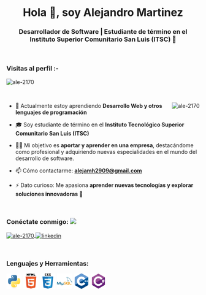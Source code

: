 <h1 align="center">Hola 👋, soy Alejandro Martinez</h1>
<h3 align="center">Desarrollador de Software | Estudiante de término en el Instituto Superior Comunitario San Luis (ITSC) 🌟</h3>

<br>

<p align="right"> <h3>Visitas al perfil :-</h3> 
  <img src="https://komarev.com/ghpvc/?username=ale-2170&label=Visitas%20al%20perfil&color=0e75b6&style=flat" alt="ale-2170" /> 
</p>

<br>

<p><img align="right" src="https://github.com/Adam-pw/Adam-pw/blob/main/animation_500_kxa883sd.gif" alt="ale-2170" /></p>

- 🌱 Actualmente estoy aprendiendo **Desarrollo Web y otros lenguajes de programación**  

- 🎓 Soy estudiante de término en el **Instituto Tecnológico Superior Comunitario San Luis (ITSC)**  

- 👨‍💻 Mi objetivo es **aportar y aprender en una empresa**, destacándome como profesional y adquiriendo nuevas especialidades en el mundo del desarrollo de software.  

- 📫 Cómo contactarme: **alejamh2909@gmail.com**

- ⚡ Dato curioso: Me apasiona **aprender nuevas tecnologías y explorar soluciones innovadoras** 🚀  

<br>

<h3 align="left">Conéctate conmigo: <img src='https://raw.githubusercontent.com/ShahriarShafin/ShahriarShafin/main/Assets/handshake.gif' width="100px"> </h3>
<p align="left">
  <a href="https://github.com/ale-2170" target="blank">
    <img align="center" src="https://raw.githubusercontent.com/rahuldkjain/github-profile-readme-generator/master/src/images/icons/Social/github.svg" alt="ale-2170" height="30" width="40" />
     <a href="https://www.linkedin.com/in/tuusuario/" target="blank">
    <img align="center" src="https://raw.githubusercontent.com/rahuldkjain/github-profile-readme-generator/master/src/images/icons/Social/linked-in-alt.svg" alt="linkedin" height="30" width="40" />
  </a>
</p>

<br>

<h3 align="left">Lenguajes y Herramientas:</h3>
<p align="left"> 
  <img src="https://raw.githubusercontent.com/devicons/devicon/master/icons/python/python-original.svg" alt="python" width="40" height="40"/> 
  <img src="https://raw.githubusercontent.com/devicons/devicon/master/icons/html5/html5-original-wordmark.svg" alt="html5" width="40" height="40"/> 
  <img src="https://raw.githubusercontent.com/devicons/devicon/master/icons/css3/css3-original-wordmark.svg" alt="css3" width="40" height="40"/> 
  <img src="https://raw.githubusercontent.com/devicons/devicon/master/icons/mysql/mysql-original-wordmark.svg" alt="mysql" width="40" height="40"/> 
  <img src="https://raw.githubusercontent.com/devicons/devicon/master/icons/cplusplus/cplusplus-original.svg" alt="cplusplus" width="40" height="40"/> 
  <img src="https://raw.githubusercontent.com/devicons/devicon/master/icons/csharp/csharp-original.svg" alt="csharp" width="40" height="40"/>
</p>
